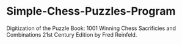 # Simple-Chess-Puzzles-Program
Digitization of the Puzzle Book: 1001 Winning Chess Sacrificies and Combinations 21st Century Edition by Fred Reinfeld. 
